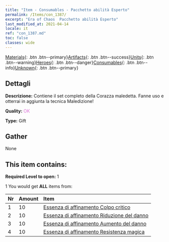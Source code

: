 ```yaml
---
title: "Item - Consumables - Pacchetto abilità Esperto"
permalink: /Items/con_1387/
excerpt: "Era of Chaos  Pacchetto abilità Esperto"
last_modified_at: 2021-04-14
locale: it
ref: "con_1387.md"
toc: false
classes: wide
---
```

 [Materials](/it/Items/){: .btn .btn--primary}[Artifacts](/it/Items/Artifacts/){: .btn .btn--success}[Units](/it/Items/Units/){: .btn .btn--warning}[Heroes](/it/Items/Heroes/){: .btn .btn--danger}[Consumables](/it/Items/Consumables/){: .btn .btn--info}[Unknown](/it/Items/Unknown/){: .btn .btn--primary}

## Dettagli
 **Descrizione:** Contiene il set completo della Corazza maledetta. Fanne uso e otterrai in aggiunta la tecnica Maledizione!

 **Quality:** <span style="color: #DA70D6">OK</span>

 **Type:** Gift

## Gather

  None

## This item contains:

 **Required Level to open:** 1

 1 You would get **ALL** items  from:

  | Nr | Amount |     Item    |
  |:---|:-------|:------------|
  | 1 | 10 | [Essenza di affinamento Colpo critico](/it/Items/con_1115/) | 
  | 2 | 10 | [Essenza di affinamento Riduzione del danno](/it/Items/con_1116/) | 
  | 3 | 10 | [Essenza di affinamento Aumento del danno](/it/Items/con_1117/) | 
  | 4 | 10 | [Essenza di affinamento Resistenza magica](/it/Items/con_1118/) | 

